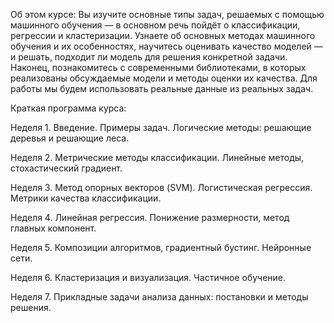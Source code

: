 Об этом курсе: Вы изучите основные типы задач, решаемых с помощью машинного обучения — в основном речь пойдёт о классификации, регрессии и кластеризации. Узнаете об основных методах машинного обучения и их особенностях, научитесь оценивать качество моделей — и решать, подходит ли модель для решения конкретной задачи. Наконец, познакомитесь с современными библиотеками, в которых реализованы обсуждаемые модели и методы оценки их качества. Для работы мы будем использовать реальные данные из реальных задач.

Краткая программа курса:

Неделя 1. Введение. Примеры задач. Логические методы: решающие деревья и решающие леса.

Неделя 2. Метрические методы классификации. Линейные методы, стохастический градиент.

Неделя 3. Метод опорных векторов (SVM). Логистическая регрессия. Метрики качества классификации.

Неделя 4. Линейная регрессия. Понижение размерности, метод главных компонент.

Неделя 5. Композиции алгоритмов, градиентный бустинг. Нейронные сети.

Неделя 6. Кластеризация и визуализация. Частичное обучение.

Неделя 7. Прикладные задачи анализа данных: постановки и методы решения.
